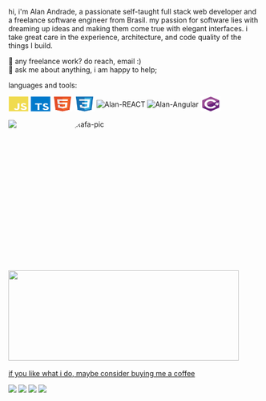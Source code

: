 hi, i'm Alan Andrade, a passionate self-taught full stack web developer and a freelance software engineer from Brasil. my passion for software lies with dreaming up ideas and making them come true with elegant interfaces. i take great care in the experience, architecture, and code quality of the things I build.

💼 any freelance work? do reach, email :) <br/>
💬 ask me about anything, i am happy to help;

languages and tools:<br>
<div style="display: inline_block">
  <img align="center" alt="Alan-Js" height="30" width="40" src="https://raw.githubusercontent.com/devicons/devicon/master/icons/javascript/javascript-plain.svg">
  <img align="center" alt="Alan-Ts" height="30" width="40" src="https://raw.githubusercontent.com/devicons/devicon/master/icons/typescript/typescript-plain.svg">
  <img align="center" alt="Alan-HTML" height="30" width="40" src="https://raw.githubusercontent.com/devicons/devicon/master/icons/html5/html5-original.svg">
  <img align="center" alt="Alan-CSS" height="30" width="40" src="https://raw.githubusercontent.com/devicons/devicon/master/icons/css3/css3-original.svg">
  <img align="center" alt="Alan-REACT" height="30" width="40" src="https://cdn.jsdelivr.net/gh/devicons/devicon/icons/react/react-original.svg" />
  <img align="center" alt="Alan-Angular" height="30" width="40" src="https://cdn.jsdelivr.net/gh/devicons/devicon/icons/angularjs/angularjs-original.svg" />
  <img align="center" alt="Rafa-Csharp" height="30" width="40" src="https://raw.githubusercontent.com/devicons/devicon/master/icons/csharp/csharp-original.svg">
</div>

<br>

<div align="left">
  <a href="https://github.com/AlanAndrade90">
  <img height="180em" src="https://github-readme-stats.vercel.app/api?username=alanandrade90&show_icons=true&theme=dark&include_all_commits=true&count_private=true"/>
  <img align="right" alt="Rafa-pic" height="300" width="385" style="border-radius:50px;" src="https://github.com/abhisheknaiidu/abhisheknaiidu/raw/master/code.gif?raw=true">
  <img height="180em" width="460" src="https://github-readme-stats.vercel.app/api/top-langs/?username=alanandrade90&layout=compact&langs_count=7&theme=dark"/>
</div>


if you like what i do, maybe consider buying me a coffee
  
  
  <div> 
  <a href="https://www.youtube.com/channel/UCFqzDfQRhXcpPQDuQPyf_Ww" target="_blank"><img src="https://img.shields.io/badge/YouTube-FF0000?style=for-the-badge&logo=youtube&logoColor=white" target="_blank"></a>
  <a href="https://instagram.com/alan.4ndrade" target="_blank"><img src="https://img.shields.io/badge/-Instagram-%23E4405F?style=for-the-badge&logo=instagram&logoColor=white" target="_blank"></a>
  <a href = "mailto:alanandrade.dev@gmail.com"><img src="https://img.shields.io/badge/-Gmail-%23333?style=for-the-badge&logo=gmail&logoColor=white" target="_blank"></a>
  <a href="https://www.linkedin.com/in/rafaella-ballerini-45875016a" target="_blank"><img src="https://img.shields.io/badge/-LinkedIn-%230077B5?style=for-the-badge&logo=linkedin&logoColor=white" target="_blank"></a> 
</div>
